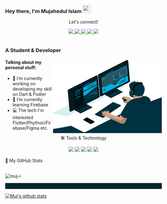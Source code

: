 ### Hey there, I'm  Mujahedul Islam <img src="https://media.giphy.com/media/hvRJCLFzcasrR4ia7z/giphy.gif" height="25px" width="25px">

<div align="center">
<p align="center">Let's connect!</p>
<a href="https://twitter.com/its_muj_i/">
    <img src="https://img.shields.io/badge/Twitter-1DA1F2?style=for-the-badge&logo=twitter&logoColor=white" />
</a>

<a href="https://www.linkedin.com/in/mujahedul-islam-2b3527277/">
    <img src="https://img.shields.io/badge/linkedin-%230077B5.svg?&style=for-the-badge&logo=linkedin&logoColor=white" />
</a>

<a href="https://medium.com/@muj-i">
    <img src="https://img.shields.io/badge/Medium-FFFFFF?style=for-the-badge&logo=medium&logoColor=black" />
</a>

<a href="https://www.facebook.com/muj.i06">
    <img src="https://img.shields.io/badge/Facebook-1877F2?style=for-the-badge&logo=facebook&logoColor=white" />
</a>

<a href="https://stackoverflow.com/users/22251278/mujahedul-islam">
    <img src="https://img.shields.io/badge/Stack_Overflow-FE7A16?style=for-the-badge&logo=stack-overflow&logoColor=white" />
</a>
</div>

<br>

### A Student & Developer

<img align="right" alt="GIF" src="code3.gif" width="350" height="240" />

#### Talking about my personal stuff:

- 🔭 I’m currently working on developing my skill on Dart & Flutter
- 🌱 I’m currently learning Firebase
- 💻 The tech I'm interested Flutter/Phython/Firebase/Figma etc.
<!--
- ✍ Technical writer at [Medium][medium]
- 📱 First Live app on Play Store [Holy Qur'an App][quran]
- ✨ I'm learning Flutter, Web scrapping, Automations etc.
- 🎮 COD Modern Warfare 1 Multiplayer
- 📄 Live [Portfolio][profile]
- 🎨 [Dribbble][dribbble] profile
-->

<div align="center">
<p align="center">🛠 Tools & Technology</p>

<img src="https://img.shields.io/badge/Flutter-2db6f6?style=for-the-badge&logo=flutter&logoColor=white" />
<img src="https://img.shields.io/badge/Dart-0175C2?style=for-the-badge&logo=dart&logoColor=white" />
<!--img src="https://img.shields.io/badge/Node-72ac5a?style=for-the-badge&logo=javascript&logoColor=white" /-->
<!--img src="https://img.shields.io/badge/Python-FFD43B?style=for-the-badge&logo=python&logoColor=darkgreen" /-->
<img src="https://img.shields.io/badge/firebase-ffffff?style=for-the-badge&logo=firebase&logoColor=ffca28" />
<img src="https://img.shields.io/badge/Git-F05032?style=for-the-badge&logo=git&logoColor=white" />
<img src="https://img.shields.io/badge/Figma-ffffff?style=for-the-badge&logo=Figma&logoColor=black" />

</div>

<br>

<summary>📝 My GitHub Stats</summary>
<br>


<p><img align="center" src="https://github-readme-stats.vercel.app/api/top-langs?username=muj-i&show_icons=true&locale=en&layout=compact" alt="muj-i" /></p>

<div style="position: relative;">
  <img align="center" src="https://github-readme-stats.vercel.app/api/top-langs?username=muj-i&show_icons=true&locale=en&layout=compact" alt="muj-i" />
  <div style="position: absolute; top: 0; left: 0; width: 100%; height: 100%; background-color: rgba(2, 37, 39, 75);"></div>
</div>


[![Muj's github stats](https://github-readme-stats.vercel.app/api?username=muj-i&theme=gotham)](https://github.com/muj-i/github-readme-stats)

<!--
**muj-i/muj-i** is a ✨ _special_ ✨ repository because its `README.md` (this file) appears on your GitHub profile.

Here are some ideas to get you started:

- 🔭 I’m currently working on ...
- 🌱 I’m currently learning ...
- 👯 I’m looking to collaborate on ...
- 🤔 I’m looking for help with ...
- 💬 Ask me about ...
- 📫 How to reach me: ...
- 😄 Pronouns: ...
- ⚡ Fun fact: ...
-->
